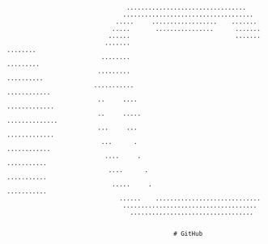 






                                     .................................
                                    ....................................
                                  .....     ..................    .......
                                 .....       ................      .......
                                ......                             .......
                               .......                             ........
                              ........                             .........
                             .........                             ..........
                            ...........                           ............
                             ..     ....                         .............
                             ..     .....                       ..............
                             ...     ...                         .............
                              ...      .                          ............
                               ....     .                         ...........
                                ....      .                       ...........
                                 .....     .                     ...........
                                   ......    .............................
                                    .....................................
                                      ..................................
                               
                               
                                                  # GitHub
                                     

                               
                           
                             
                             

                    

           
                               
                     

 
